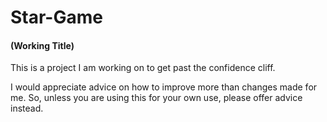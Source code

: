# Star-Game
#### (Working Title)
This is a project I am working on to get past the confidence cliff.

I would appreciate advice on how to improve more than changes made for me. 
So, unless you are using this for your own use, please offer advice instead.

